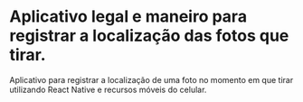 # Aplicativo legal e maneiro para registrar a localização das fotos que tirar.

Aplicativo para registrar a localização de uma foto no momento em que tirar utilizando React Native e recursos móveis do celular.
